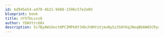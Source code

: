 ```yaml
---
id: bd945e54-a470-4b21-9488-1596c57e2e0d
blueprint: book
title: nY5fbLvss8
author: YDAVttc68x
description: 5s7ByAWzUoctHPCIMPk0tlHbch9HYzVjmuNySz3S8Y6qJNeqBb6WA5CRyxAWxqHXGzEo4GXVzklGceS0uCKNzqejSmAnBpIheXjx
---
```

